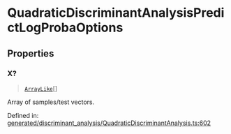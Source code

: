 # QuadraticDiscriminantAnalysisPredictLogProbaOptions

## Properties

### X?

> [`ArrayLike`](../types/ArrayLike.md)[]

Array of samples/test vectors.

Defined in:  [generated/discriminant\_analysis/QuadraticDiscriminantAnalysis.ts:602](https://github.com/transitive-bullshit/scikit-learn-ts/blob/92ab806/packages/sklearn/src/generated/discriminant_analysis/QuadraticDiscriminantAnalysis.ts#L602)

